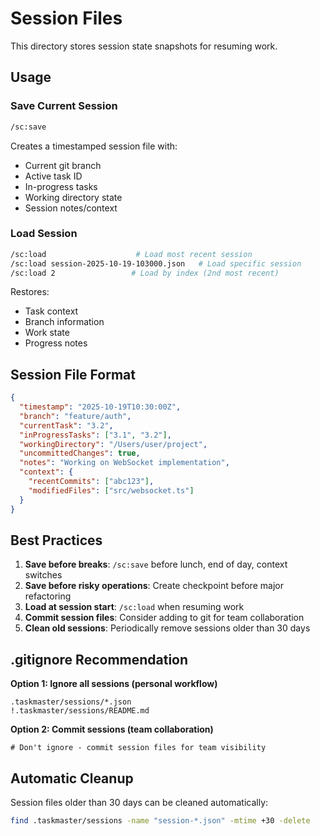 # Session Files

This directory stores session state snapshots for resuming work.

## Usage

### Save Current Session
```bash
/sc:save
```

Creates a timestamped session file with:
- Current git branch
- Active task ID
- In-progress tasks
- Working directory state
- Session notes/context

### Load Session
```bash
/sc:load                    # Load most recent session
/sc:load session-2025-10-19-103000.json   # Load specific session
/sc:load 2                 # Load by index (2nd most recent)
```

Restores:
- Task context
- Branch information
- Work state
- Progress notes

## Session File Format

```json
{
  "timestamp": "2025-10-19T10:30:00Z",
  "branch": "feature/auth",
  "currentTask": "3.2",
  "inProgressTasks": ["3.1", "3.2"],
  "workingDirectory": "/Users/user/project",
  "uncommittedChanges": true,
  "notes": "Working on WebSocket implementation",
  "context": {
    "recentCommits": ["abc123"],
    "modifiedFiles": ["src/websocket.ts"]
  }
}
```

## Best Practices

1. **Save before breaks**: `/sc:save` before lunch, end of day, context switches
2. **Save before risky operations**: Create checkpoint before major refactoring
3. **Load at session start**: `/sc:load` when resuming work
4. **Commit session files**: Consider adding to git for team collaboration
5. **Clean old sessions**: Periodically remove sessions older than 30 days

## .gitignore Recommendation

**Option 1: Ignore all sessions (personal workflow)**
```gitignore
.taskmaster/sessions/*.json
!.taskmaster/sessions/README.md
```

**Option 2: Commit sessions (team collaboration)**
```gitignore
# Don't ignore - commit session files for team visibility
```

## Automatic Cleanup

Session files older than 30 days can be cleaned automatically:
```bash
find .taskmaster/sessions -name "session-*.json" -mtime +30 -delete
```
